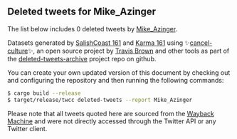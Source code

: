 ## Deleted tweets for Mike_Azinger

The list below includes 0 deleted tweets by
[Mike_Azinger](https://twitter.com/Mike_Azinger).



Datasets generated by [SalishCoast 161](https://twitter.com/SalishCoastA) and [Karma 161](https://twitter.com/KarmaOneSixOne)
using ✨[cancel-culture](https://github.com/travisbrown/cancel-culture)✨, an open source project by [Travis Brown](https://twitter.com/travisbrown) 
and other tools as part of the [deleted-tweets-archive](https://github.com/salcoast/deleted-tweets-archive/) project repo on github.

You can create your own updated version of this document by checking out and configuring the
repository and then running the following commands:

```bash
$ cargo build --release
$ target/release/twcc deleted-tweets --report Mike_Azinger
```

Please note that all tweets quoted here are sourced from the
[Wayback Machine](https://web.archive.org) and were not directly accessed through the Twitter API or
any Twitter client.


